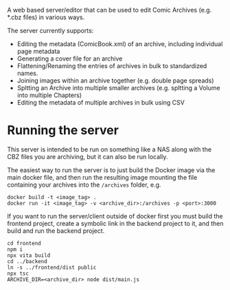 A web based server/editor that can be used to edit Comic Archives (e.g. \*.cbz files) in various ways.

The server currently supports:

- Editing the metadata (ComicBook.xml) of an archive, including individual page metadata
- Generating a cover file for an archive
- Flattening/Renaming the entries of archives in bulk to standardized names.
- Joining images within an archive together (e.g. double page spreads)
- Spltting an Archive into multiple smaller archives (e.g. spltting a Volume into multiple Chapters)
- Editing the metadata of multiple archives in bulk using CSV

# Running the server

This server is intended to be run on something like a NAS along with the CBZ files you are archiving, but it can also be run locally.

The easiest way to run the server is to just build the Docker image via the main docker file, and then run the resulting image mounting the file containing your archives into the `/archives` folder, e.g.

```
docker build -t <image_tag> .
docker run -it <image_tag> -v <archive_dir>:/archives -p <port>:3000
```

If you want to run the server/client outside of docker first you must build the frontend project, create a symbolic link in the backend project to it, and then build and run the backend project.

```
cd frontend
npm i
npx vita build
cd ../backend
ln -s ../frontend/dist public
npx tsc
ARCHIVE_DIR=<archive_dir> node dist/main.js
```
